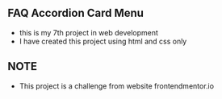 ## FAQ Accordion Card Menu

- this is my 7th project in web development
- I have created this project using html and css only

## NOTE

- This project is a challenge from website frontendmentor.io
